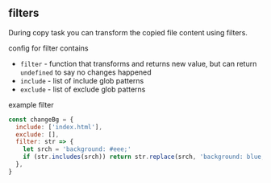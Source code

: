 
## filters 

During copy task you can transform the copied file content using filters.

config for filter contains
- `filter` - function that transforms and returns new value, but can return `undefined` to say no changes happened
- `include` - list of include glob patterns
- `exclude` - list of exclude glob patterns

example filter

```js
const changeBg = {
  include: ['index.html'],
  exclude: [],
  filter: str => {
    let srch = 'background: #eee;'
    if (str.includes(srch)) return str.replace(srch, 'background: blue;')
  },
}
```
